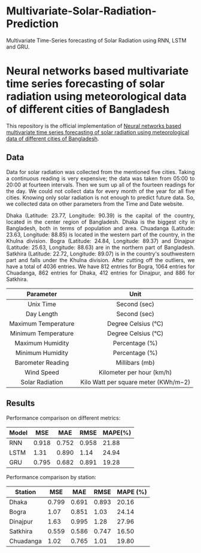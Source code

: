 # Multivariate-Solar-Radiation-Prediction
Multivariate Time-Series forecasting of Solar Radiation using RNN, LSTM and GRU.


# Neural networks based multivariate time series forecasting of solar radiation using meteorological data of different cities of Bangladesh

This repository is the official implementation of [Neural networks based multivariate time series forecasting of solar radiation using meteorological data of different cities of Bangladesh](https://www.sciencedirect.com/science/article/pii/S2590123022000354). 

## Data

<p style="text-align: justify"> Data for solar radiation was collected from the mentioned five cities. Taking a continuous reading is very expensive; the data was taken from 05:00 to 20:00 at fourteen intervals. Then we sum up all of the fourteen readings for the day. We could not collect data for every month of the year for all five cities. Knowing only solar radiation is not enough to predict future data. So, we collected data on other parameters from the Time and Date website. </p>

<p style="text-align: justify"> Dhaka (Latitude: 23.77, Longitude: 90.39) is the capital of the country, located in the center region of Bangladesh. Dhaka is the biggest city in Bangladesh, both in terms of population and area. Chuadanga (Latitude: 23.63, Longitude: 88.85) is located in the western part of the country, in the Khulna division. Bogra (Latitude: 24.84, Longitude: 89.37) and Dinajpur (Latitude: 25.63, Longitude: 88.63) are in the northern part of Bangladesh. Satkhira (Latitude: 22.72, Longitude: 89.07) is in the country's southwestern part and falls under the Khulna division. After cutting off the outliers, we have a total of 4036 entries. We have 812 entries for Bogra, 1064 entries for Chuadanga, 862 entries for Dhaka, 412 entries for Dinajpur, and 886 for Satkhira. </p>

|    **Parameter**    |               **Unit**               |
|:-------------------:|:------------------------------------:|
|      Unix Time      |             Second (sec)             |
|      Day Length     |             Second (sec)             |
| Maximum Temperature |          Degree Celsius (°C)         |
| Minimum Temperature |          Degree Celsius (°C)         |
|   Maximum Humidity  |            Percentage (%)            |
|   Minimum Humidity  |            Percentage (%)            |
|  Barometer Reading  |            Millibars (mb)            |
|      Wind Speed     |       Kilometer per hour (km/h)      |
|   Solar Radiation   | Kilo Watt per square meter (KWh/m−2) |

## Results

Performance comparison on different metrics:

| Model | MSE   | MAE   | RMSE  | MAPE(%) |
|-------|-------|-------|-------|---------|
| RNN   | 0.918 | 0.752 | 0.958 | 21.88   |
| LSTM  | 1.31  | 0.890 | 1.14  | 24.94   |
| GRU   | 0.795 | 0.682 | 0.891 | 19.28   |


Performance comparison by station:

| Station   | MSE   | MAE   | RMSE  | MAPE (%) |
|-----------|-------|-------|-------|----------|
| Dhaka     | 0.799 | 0.691 | 0.893 | 20.16    |
| Bogra     | 1.07  | 0.851 | 1.03  | 24.14    |
| Dinajpur  | 1.63  | 0.995 | 1.28  | 27.96    |
| Satkhira  | 0.559 | 0.586 | 0.747 | 16.50    |
| Chuadanga | 1.02  | 0.765 | 1.01  | 19.80    |
